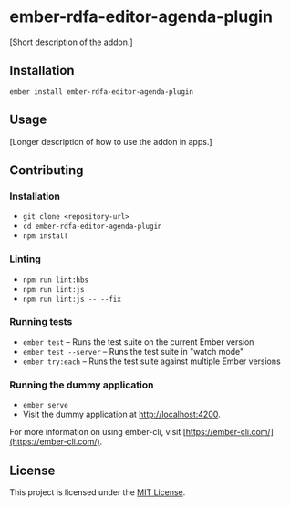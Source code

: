 ember-rdfa-editor-agenda-plugin
==============================================================================

[Short description of the addon.]

Installation
------------------------------------------------------------------------------

```
ember install ember-rdfa-editor-agenda-plugin
```


Usage
------------------------------------------------------------------------------

[Longer description of how to use the addon in apps.]


Contributing
------------------------------------------------------------------------------

### Installation

* `git clone <repository-url>`
* `cd ember-rdfa-editor-agenda-plugin`
* `npm install`

### Linting

* `npm run lint:hbs`
* `npm run lint:js`
* `npm run lint:js -- --fix`

### Running tests

* `ember test` – Runs the test suite on the current Ember version
* `ember test --server` – Runs the test suite in "watch mode"
* `ember try:each` – Runs the test suite against multiple Ember versions

### Running the dummy application

* `ember serve`
* Visit the dummy application at [http://localhost:4200](http://localhost:4200).

For more information on using ember-cli, visit [https://ember-cli.com/](https://ember-cli.com/).

License
------------------------------------------------------------------------------

This project is licensed under the [MIT License](LICENSE.md).
